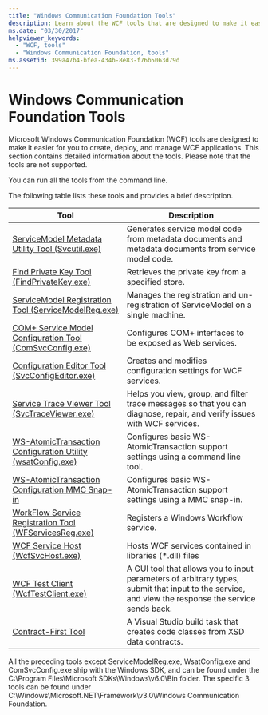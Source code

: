 ```yaml
---
title: "Windows Communication Foundation Tools"
description: Learn about the WCF tools that are designed to make it easier for you to create, deploy, and manage WCF applications. Run these tools from a command prompt.
ms.date: "03/30/2017"
helpviewer_keywords: 
  - "WCF, tools"
  - "Windows Communication Foundation, tools"
ms.assetid: 399a47b4-bfea-434b-8e83-f76b5063d79d
---
```

# Windows Communication Foundation Tools
Microsoft Windows Communication Foundation (WCF) tools are designed to make it easier for you to create, deploy, and manage WCF applications. This section contains detailed information about the tools. Please note that the tools are not supported.  
  
 You can run all the tools from the command line.  
  
 The following table lists these tools and provides a brief description.  
  
|Tool|Description|  
|----------|-----------------|  
|[ServiceModel Metadata Utility Tool (Svcutil.exe)](servicemodel-metadata-utility-tool-svcutil-exe.md)|Generates service model code from metadata documents and metadata documents from service model code.|  
|[Find Private Key Tool (FindPrivateKey.exe)](find-private-key-tool-findprivatekey-exe.md)|Retrieves the private key from a specified store.|  
|[ServiceModel Registration Tool (ServiceModelReg.exe)](servicemodelreg-exe.md)|Manages the registration and un-registration of ServiceModel on a single machine.|  
|[COM+ Service Model Configuration Tool (ComSvcConfig.exe)](com-service-model-configuration-tool-comsvcconfig-exe.md)|Configures COM+ interfaces to be exposed as Web services.|  
|[Configuration Editor Tool (SvcConfigEditor.exe)](configuration-editor-tool-svcconfigeditor-exe.md)|Creates and modifies configuration settings for WCF services.|  
|[Service Trace Viewer Tool (SvcTraceViewer.exe)](service-trace-viewer-tool-svctraceviewer-exe.md)|Helps you view, group, and filter trace messages so that you can diagnose, repair, and verify issues with WCF services.|  
|[WS-AtomicTransaction Configuration Utility (wsatConfig.exe)](ws-atomictransaction-configuration-utility-wsatconfig-exe.md)|Configures basic WS-AtomicTransaction support settings using a command line tool.|  
|[WS-AtomicTransaction Configuration MMC Snap-in](ws-atomictransaction-configuration-mmc-snap-in.md)|Configures basic WS-AtomicTransaction support settings using a MMC snap-in.|  
|[WorkFlow Service Registration Tool (WFServicesReg.exe)](workflow-service-registration-tool-wfservicesreg-exe.md)|Registers a Windows Workflow service.|  
|[WCF Service Host (WcfSvcHost.exe)](wcf-service-host-wcfsvchost-exe.md)|Hosts WCF services contained in libraries (*.dll) files|  
|[WCF Test Client (WcfTestClient.exe)](wcf-test-client-wcftestclient-exe.md)|A GUI tool that allows you to input parameters of arbitrary types, submit that input to the service, and view the response the service sends back.|  
|[Contract-First Tool](contract-first-tool.md)|A Visual Studio build task that creates code classes from XSD data contracts.|  
  
 All the preceding tools except ServiceModelReg.exe, WsatConfig.exe and ComSvcConfig.exe ship with the Windows SDK, and can be found under the C:\Program Files\Microsoft SDKs\Windows\v6.0\Bin folder.  The specific 3 tools can be found under C:\Windows\Microsoft.NET\Framework\v3.0\Windows Communication Foundation.
